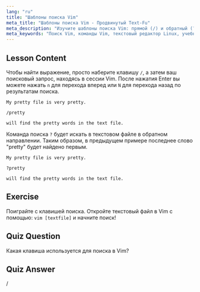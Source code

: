 ```yaml
---
lang: "ru"
title: "Шаблоны поиска Vim"
meta_title: "Шаблоны поиска Vim - Продвинутый Text-Fu"
meta_description: "Изучите шаблоны поиска Vim: прямой (/) и обратный (?) поиск. Перемещайтесь по результатам с помощью 'n' и 'N'. Улучшите свои навыки Vim уже сегодня!"
meta_keywords: "Поиск Vim, команды Vim, текстовый редактор Linux, учебник Vim, руководство Vim, Vim для начинающих"
---
```


## Lesson Content

Чтобы найти выражение, просто наберите клавишу `/`, а затем ваш поисковый запрос, находясь в сессии Vim. После нажатия Enter вы можете нажать `n` для перехода вперед или `N` для перехода назад по результатам поиска.

```plaintext
My pretty file is very pretty.

/pretty

will find the pretty words in the text file.
```

Команда поиска `?` будет искать в текстовом файле в обратном направлении. Таким образом, в предыдущем примере последнее слово "pretty" будет найдено первым.

```plaintext
My pretty file is very pretty.

?pretty

will find the pretty words in the text file.
```

## Exercise

Поиграйте с клавишей поиска. Откройте текстовый файл в Vim с помощью: `vim [textfile]` и начните поиск!

## Quiz Question

Какая клавиша используется для поиска в Vim?

## Quiz Answer

/

